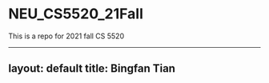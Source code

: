 # NEU_CS5520_21Fall
This is a repo for 2021 fall CS 5520

---
layout: default
title: Bingfan Tian
---
